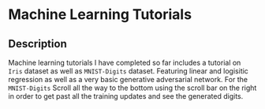 # Machine Learning Tutorials
## Description
Machine learning tutorials I have completed so far includes a tutorial on `Iris` dataset as well as `MNIST-Digits` dataset. Featuring linear and logisitic regression as well as a very basic generative adversarial network. For the `MNIST-Digits` Scroll all the way to the bottom using the scroll bar on the right in order to get past all the training updates and see the generated digits.
